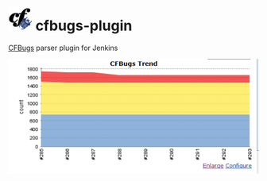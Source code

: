  ![](/src/main/webapp/icons/CFBugs48x48.png ) cfbugs-plugin
=============

[CFBugs](https://github.com/ryaneberly/cfbugs/) parser plugin for Jenkins

![Screen shot](/src/main/resources/screen.PNG "Chart")
